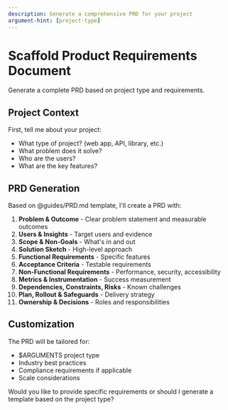 ```yaml
---
description: Generate a comprehensive PRD for your project
argument-hint: [project-type]
---
```


# Scaffold Product Requirements Document

Generate a complete PRD based on project type and requirements.

## Project Context

First, tell me about your project:
- What type of project? (web app, API, library, etc.)
- What problem does it solve?
- Who are the users?
- What are the key features?

## PRD Generation

Based on @guides/PRD.md template, I'll create a PRD with:

1. **Problem & Outcome** - Clear problem statement and measurable outcomes
2. **Users & Insights** - Target users and evidence
3. **Scope & Non-Goals** - What's in and out
4. **Solution Sketch** - High-level approach
5. **Functional Requirements** - Specific features
6. **Acceptance Criteria** - Testable requirements
7. **Non-Functional Requirements** - Performance, security, accessibility
8. **Metrics & Instrumentation** - Success measurement
9. **Dependencies, Constraints, Risks** - Known challenges
10. **Plan, Rollout & Safeguards** - Delivery strategy
11. **Ownership & Decisions** - Roles and responsibilities

## Customization

The PRD will be tailored for:
- $ARGUMENTS project type
- Industry best practices
- Compliance requirements if applicable
- Scale considerations

Would you like to provide specific requirements or should I generate a template based on the project type?